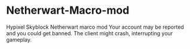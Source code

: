 # Netherwart-Macro-mod
Hypixel Skyblock Netherwart marco mod 
Your account may be reported and you could get banned.
The client might crash, interrupting your gameplay.

